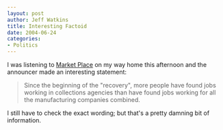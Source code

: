 ```yaml
--- 
layout: post
author: Jeff Watkins
title: Interesting Factoid
date: 2004-06-24
categories: 
- Politics
---
```


I was listening to <a href="http://www.marketplace.org">Market
Place</a> on my way home this afternoon and the announcer made an
interesting statement:

> Since the beginning of the "recovery", more people have found jobs working in collections agencies than have found jobs working for all the manufacturing companies combined.

I still have to check the exact wording; but that's a pretty damning
bit of information.
